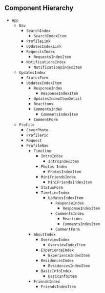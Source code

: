 ## Component Hierarchy

* `App`
  * `Nav`
    * `SearchIndex`
      * `SearchIndexItem`
    * `ProfileLink`
    * `UpdatesIndexLink`
    * `RequestsIndex`
      * `RequestsIndexItem`
    * `NotificationsIndex`
      * `NotificationsIndexItem`
  * `UpdatesIndex`
    * `StatusForm`
    * `UpdatesIndexItem`
      * `ResponseIndex`
        * `ResponseIndexItem`
      * `UpdatesIndexItemDetail`
      * `Reactions`
      * `CommentsIndex`
        * `CommentsIndexItem`
      * `CommentForm`
  * `Profile`
    * `CoverPhoto`
    * `ProfilePic`
    * `Request`
    * `ProfileNav`
      * `Timeline`
        * `IntroIndex`
          * `IntroIndexItem`
        * `Photos Index`
          * `PhotosIndexItem`
        * `MiniFriendsIndex`
          * `MiniFriendsIndexItem`
        * `StatusForm`
        * `TimelineIndex`
          * `UpdatesIndexItem`
            * `ResponseIndex`
              * `ResponseIndexItem`
            * `CommentsIndex`
              * `Reactions`
              * `CommentsIndexItem`
            * `CommentForm`
      * `AboutIndex`
        * `OverviewIndex`
          * `OverviewIndexItem`
        * `ExperienceIndex`
          * `ExperienceIndexItem`
        * `ResidencesIndex`
          * `ResidencesIndexItem`
        * `BasicInfoIndex`
          * `BasicInfoItem`
      * `FriendsIndex`
        * `FriendsIndexItem`

<!--

1. RESPONSE_INDEX: the bar with "Like", "Comment" and "Share"
2. Not sure where the the top navbar and the friends list component should go. They persist across every page. Are they wrapped up in the "APP" component? Or do they get injected in every other component where appropriate? I think they should be a part of the "App"
3. TIMELINE_INDEX: Same thing as UpdatesIndex, populated only with a user's own updates index items and items from other users where self was tagged.


-->
